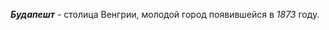 <!--2023-11-06 01:42:30-->
***Будапешт*** - столица Венгрии, молодой город появившейся в *1873* году.